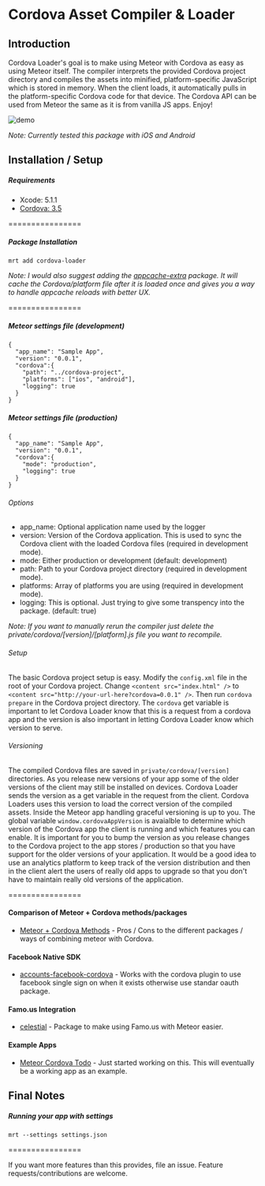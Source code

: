 Cordova Asset Compiler & Loader
================

## Introduction

Cordova Loader's goal is to make using Meteor with Cordova as easy as using Meteor itself. The compiler interprets the provided Cordova project directory and compiles the assets into minified, platform-specific JavaScript which is stored in memory. When the client loads, it automatically pulls in the platform-specific Cordova code for that device. The Cordova API can be used from Meteor the same as it is from vanilla JS apps. Enjoy!

![demo](http://cl.ly/image/29231q3f0N46/Image%202014-06-30%20at%2010.40.07%20AM.png)

*Note: Currently tested this package with iOS and Android*


## Installation / Setup

##### Requirements
* Xcode: 5.1.1
* [Cordova: 3.5](http://cordova.apache.org/)

================

##### Package Installation
````
mrt add cordova-loader
````
*Note: I would also suggest adding the [appcache-extra](http://github.com/andrewreedy/meteor-appcache-extra) package. It will cache the Cordova/platform file after it is loaded once and gives you a way to handle appcache reloads with better UX.*

================

##### Meteor settings file (development)
````
{
  "app_name": "Sample App",
  "version": "0.0.1",
  "cordova":{
    "path": "../cordova-project",
    "platforms": ["ios", "android"],
    "logging": true
  }
}
````
##### Meteor settings file (production)
````
{
  "app_name": "Sample App",
  "version": "0.0.1",
  "cordova":{
    "mode": "production",
    "logging": true
  }
}
````

###### Options
* app_name: Optional application name used by the logger
* version: Version of the Cordova application. This is used to sync the Cordova client with the loaded Cordova files (required in development mode).
* mode: Either production or development (default: development)
* path: Path to your Cordova project directory (required in development mode).
* platforms: Array of platforms you are using  (required in development mode).
* logging: This is optional. Just trying to give some transpency into the package. (default: true)

*Note: If you want to manually rerun the compiler just delete the private/cordova/[version]/[platform].js file you want to recompile.*

###### Setup
The basic Cordova project setup is easy. Modify the `config.xml` file in the root of your Cordova project. Change `<content src="index.html" />` to `<content src="http://your-url-here?cordova=0.0.1" />`. Then run `cordova prepare` in the Cordova project directory. The `cordova` get variable is important to let Cordova Loader know that this is a request from a cordova app and the version is also important in letting Cordova Loader know which version to serve.

###### Versioning
The compiled Cordova files are saved in `private/cordova/[version]` directories. As you release new versions of your app some of the older versions of the client may still be installed on devices. Cordova Loader sends the version as a get variable in the request from the client. Cordova Loaders uses this version to load the correct version of the compiled assets. Inside the Meteor app handling graceful versioning is up to you. The global variable `window.cordovaAppVersion` is avaialble to determine which version of the Cordova app the client is running and which features you can enable. It is important for you to bump the version as you release changes to the Cordova project to the app stores / production so that you have support for the older versions of your application. It would be a good idea to use an analytics platform to keep track of the version distribution and then in the client alert the users of really old apps to upgrade so that you don't have to maintain really old versions of the application.

================

#### Comparison of Meteor + Cordova methods/packages
* [Meteor + Cordova Methods](https://github.com/andrewreedy/meteor-cordova-loader/wiki/Meteor---Cordova-Methods) - Pros / Cons to the different packages / ways of combining meteor with Cordova.

#### Facebook Native SDK
* [accounts-facebook-cordova](https://github.com/andrewreedy/meteor-accounts-facebook-cordova) - Works with the cordova plugin to use facebook single sign on when it exists otherwise use standar oauth package.

#### Famo.us Integration
* [celestial](https://github.com/andrewreedy/meteor-celestial) - Package to make using Famo.us with Meteor easier.

#### Example Apps
* [Meteor Cordova Todo](https://github.com/andrewreedy/meteor-cordova-todo) - Just started working on this. This will eventually be a working app as an example.

## Final Notes

##### Running your app with settings
````
mrt --settings settings.json
````
================

If you want more features than this provides, file an issue. Feature requests/contributions are welcome.
